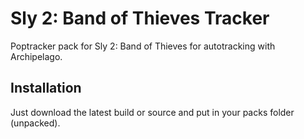 # Sly 2: Band of Thieves Tracker

Poptracker pack for Sly 2: Band of Thieves for autotracking with Archipelago.

## Installation

Just download the latest build or source and put in your packs folder (unpacked).

